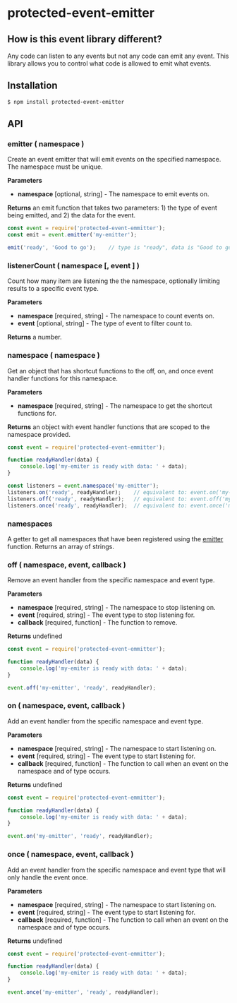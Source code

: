 # protected-event-emitter

## How is this event library different?

Any code can listen to any events but not any code can emit any event. This library allows you to control what code is allowed to emit what events.

## Installation

```sh
$ npm install protected-event-emitter
```

## API

### emitter ( namespace )

Create an event emitter that will emit events on the specified namespace. The namespace must be unique.

**Parameters**

* **namespace** [optional, string] - The namespace to emit events on.

**Returns** an emit function that takes two parameters: 1) the type of event being emitted, and 2) the data for the event.

```js
const event = require('protected-event-emmitter');
const emit = event.emitter('my-emitter');

emit('ready', 'Good to go');    // type is "ready", data is "Good to go"
```

### listenerCount ( namespace [, event ] )

Count how many item are listening the the namespace, optionally limiting results to a specific event type.

**Parameters**

* **namespace** [required, string] - The namespace to count events on.
* **event** [optional, string] - The type of event to filter count to.

**Returns** a number.

### namespace ( namespace )

Get an object that has shortcut functions to the off, on, and once event handler functions for this namespace.

**Parameters**

* **namespace** [required, string] - The namespace to get the shortcut functions for.

**Returns** an object with event handler functions that are scoped to the namespace provided.

```js
const event = require('protected-event-emmitter');

function readyHandler(data) {
    console.log('my-emiter is ready with data: ' + data);
}

const listeners = event.namespace('my-emitter');
listeners.on('ready', readyHandler);    // equivalent to: event.on('my-emitter', 'ready', readyHandler);
listeners.off('ready', readyHandler);   // equivalent to: event.off('my-emitter', 'ready', readyHandler);
listeners.once('ready', readyHandler);  // equivalent to: event.once('my-emitter', 'ready', readyHandler);
```

### namespaces

A getter to get all namespaces that have been registered using the [emitter](#emitter) function. Returns an array of strings.

### off ( namespace, event, callback )

Remove an event handler from the specific namespace and event type.

**Parameters**

* **namespace** [required, string] - The namespace to stop listening on.
* **event** [required, string] - The event type to stop listening for.
* **callback** [required, function] - The function to remove.

**Returns** undefined

```js
const event = require('protected-event-emmitter');

function readyHandler(data) {
    console.log('my-emiter is ready with data: ' + data);
}

event.off('my-emitter', 'ready', readyHandler);
```

### on ( namespace, event, callback )

Add an event handler from the specific namespace and event type.

**Parameters**

* **namespace** [required, string] - The namespace to start listening on.
* **event** [required, string] - The event type to start listening for.
* **callback** [required, function] - The function to call when an event on the namespace and of type occurs.

**Returns** undefined

```js
const event = require('protected-event-emmitter');

function readyHandler(data) {
    console.log('my-emiter is ready with data: ' + data);
}

event.on('my-emitter', 'ready', readyHandler);
```

### once ( namespace, event, callback )

Add an event handler from the specific namespace and event type that will only handle the event once.

**Parameters**

* **namespace** [required, string] - The namespace to start listening on.
* **event** [required, string] - The event type to start listening for.
* **callback** [required, function] - The function to call when an event on the namespace and of type occurs.

**Returns** undefined

```js
const event = require('protected-event-emmitter');

function readyHandler(data) {
    console.log('my-emiter is ready with data: ' + data);
}

event.once('my-emitter', 'ready', readyHandler);
```